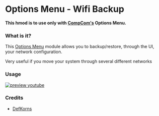 # Options Menu - Wifi Backup
**This hmod is to use only with [CompCom's](https://github.com/CompCom) Options Menu.**

### **What is it?**
This [Options Menu](https://github.com/CompCom/OptionsMenu/releases/latest) module allows you to backup/restore, through the UI, your network configuration.

Very useful if you move your system through several different networks

### **Usage**
[![preview youtube](https://i.imgur.com/GomylPc.jpg)](https://youtu.be/3tFZeQP8sBY)

### Credits
- [DefKorns](https://gitlab.com/DefKorns)